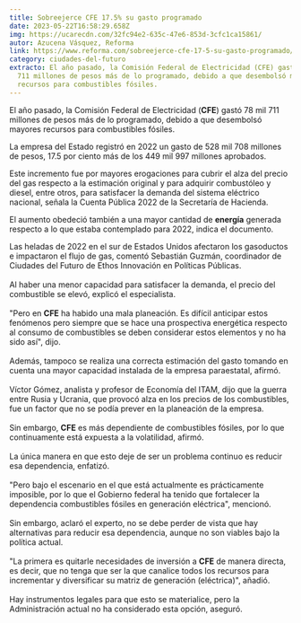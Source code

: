 ```yaml
---
title: Sobreejerce CFE 17.5% su gasto programado
date: 2023-05-22T16:58:29.658Z
img: https://ucarecdn.com/32fc94e2-635c-47e6-853d-3cfc1ca15861/
autor: Azucena Vásquez, Reforma
link: https://www.reforma.com/sobreejerce-cfe-17-5-su-gasto-programado/ar2608802?referer=--7d616165662f3a3a6262623b727a7a7279703b767a783a--
category: ciudades-del-futuro
extracto: El año pasado, la Comisión Federal de Electricidad (CFE) gastó 78 mil
  711 millones de pesos más de lo programado, debido a que desembolsó mayores
  recursos para combustibles fósiles.
---
```

El año pasado, la Comisión Federal de Electricidad (**CFE**) gastó 78 mil 711 millones de pesos más de lo programado, debido a que desembolsó mayores recursos para combustibles fósiles.

La empresa del Estado registró en 2022 un gasto de 528 mil 708 millones de pesos, 17.5 por ciento más de los 449 mil 997 millones aprobados.

Este incremento fue por mayores erogaciones para cubrir el alza del precio del gas respecto a la estimación original y para adquirir combustóleo y diesel, entre otros, para satisfacer la demanda del sistema eléctrico nacional, señala la Cuenta Pública 2022 de la Secretaría de Hacienda.

El aumento obedeció también a una mayor cantidad de **energía** generada respecto a lo que estaba contemplado para 2022, indica el documento.

Las heladas de 2022 en el sur de Estados Unidos afectaron los gasoductos e impactaron el flujo de gas, comentó Sebastián Guzmán, coordinador de Ciudades del Futuro de Ethos Innovación en Políticas Públicas.\
\
Al haber una menor capacidad para satisfacer la demanda, el precio del combustible se elevó, explicó el especialista.\
\
"Pero en **CFE** ha habido una mala planeación. Es difícil anticipar estos fenómenos pero siempre que se hace una prospectiva energética respecto al consumo de combustibles se deben considerar estos elementos y no ha sido así", dijo.\
\
Además, tampoco se realiza una correcta estimación del gasto tomando en cuenta una mayor capacidad instalada de la empresa paraestatal, afirmó.\
\
Víctor Gómez, analista y profesor de Economía del ITAM, dijo que la guerra entre Rusia y Ucrania, que provocó alza en los precios de los combustibles, fue un factor que no se podía prever en la planeación de la empresa.\
\
Sin embargo, **CFE** es más dependiente de combustibles fósiles, por lo que continuamente está expuesta a la volatilidad, afirmó.\
\
La única manera en que esto deje de ser un problema continuo es reducir esa dependencia, enfatizó.\
\
"Pero bajo el escenario en el que está actualmente es prácticamente imposible, por lo que el Gobierno federal ha tenido que fortalecer la dependencia combustibles fósiles en generación eléctrica", mencionó.\
\
Sin embargo, aclaró el experto, no se debe perder de vista que hay alternativas para reducir esa dependencia, aunque no son viables bajo la política actual.\
\
"La primera es quitarle necesidades de inversión a **CFE** de manera directa, es decir, que no tenga que ser la que canalice todos los recursos para incrementar y diversificar su matriz de generación (eléctrica)", añadió.\
\
Hay instrumentos legales para que esto se materialice, pero la Administración actual no ha considerado esta opción, aseguró.